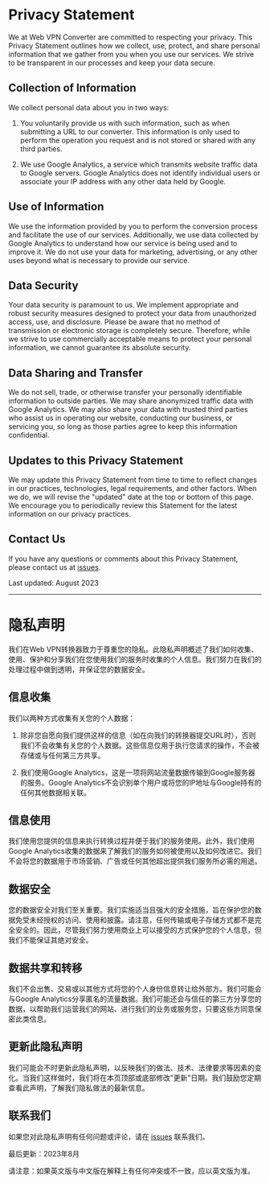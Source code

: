 # Privacy Statement

We at Web VPN Converter are committed to respecting your privacy. This Privacy Statement outlines how we collect, use, protect, and share personal information that we gather from you when you use our services. We strive to be transparent in our processes and keep your data secure. 

## Collection of Information

We collect personal data about you in two ways:

1. You voluntarily provide us with such information, such as when submitting a URL to our converter. This information is only used to perform the operation you request and is not stored or shared with any third parties.

2. We use Google Analytics, a service which transmits website traffic data to Google servers. Google Analytics does not identify individual users or associate your IP address with any other data held by Google.

## Use of Information

We use the information provided by you to perform the conversion process and facilitate the use of our services. Additionally, we use data collected by Google Analytics to understand how our service is being used and to improve it. We do not use your data for marketing, advertising, or any other uses beyond what is necessary to provide our service. 

## Data Security

Your data security is paramount to us. We implement appropriate and robust security measures designed to protect your data from unauthorized access, use, and disclosure. Please be aware that no method of transmission or electronic storage is completely secure. Therefore, while we strive to use commercially acceptable means to protect your personal information, we cannot guarantee its absolute security.

## Data Sharing and Transfer

We do not sell, trade, or otherwise transfer your personally identifiable information to outside parties. We may share anonymized traffic data with Google Analytics. We may also share your data with trusted third parties who assist us in operating our website, conducting our business, or servicing you, so long as those parties agree to keep this information confidential.

## Updates to this Privacy Statement

We may update this Privacy Statement from time to time to reflect changes in our practices, technologies, legal requirements, and other factors. When we do, we will revise the "updated" date at the top or bottom of this page. We encourage you to periodically review this Statement for the latest information on our privacy practices.

## Contact Us

If you have any questions or comments about this Privacy Statement, please contact us at [issues](https://github.com/lcandy2/webvpn-converter/issues).

Last updated: August 2023

---

# 隐私声明

我们在Web VPN转换器致力于尊重您的隐私。此隐私声明概述了我们如何收集、使用、保护和分享我们在您使用我们的服务时收集的个人信息。我们努力在我们的处理过程中做到透明，并保证您的数据安全。

## 信息收集

我们以两种方式收集有关您的个人数据：

1. 除非您自愿向我们提供这样的信息（如在向我们的转换器提交URL时），否则我们不会收集有关您的个人数据。这些信息仅用于执行您请求的操作，不会被存储或与任何第三方共享。

2. 我们使用Google Analytics，这是一项将网站流量数据传输到Google服务器的服务。Google Analytics不会识别单个用户或将您的IP地址与Google持有的任何其他数据相关联。

## 信息使用

我们使用您提供的信息来执行转换过程并便于我们的服务使用。此外，我们使用Google Analytics收集的数据来了解我们的服务如何被使用以及如何改进它。我们不会将您的数据用于市场营销、广告或任何其他超出提供我们服务所必需的用途。

## 数据安全

您的数据安全对我们至关重要。我们实施适当且强大的安全措施，旨在保护您的数据免受未经授权的访问、使用和披露。请注意，任何传输或电子存储方式都不是完全安全的。因此，尽管我们努力使用商业上可以接受的方式保护您的个人信息，但我们不能保证其绝对安全。

## 数据共享和转移

我们不会出售、交易或以其他方式将您的个人身份信息转让给外部方。我们可能会与Google Analytics分享匿名的流量数据。我们可能还会与信任的第三方分享您的数据，以帮助我们运营我们的网站、进行我们的业务或服务您，只要这些方同意保密此类信息。

## 更新此隐私声明

我们可能会不时更新此隐私声明，以反映我们的做法、技术、法律要求等因素的变化。当我们这样做时，我们将在本页顶部或底部修改"更新"日期。我们鼓励您定期查看此声明，了解我们隐私做法的最新信息。

## 联系我们

如果您对此隐私声明有任何问题或评论，请在 [issues](https://github.com/lcandy2/webvpn-converter/issues) 联系我们。

最后更新：2023年8月

请注意：如果英文版与中文版在解释上有任何冲突或不一致，应以英文版为准。